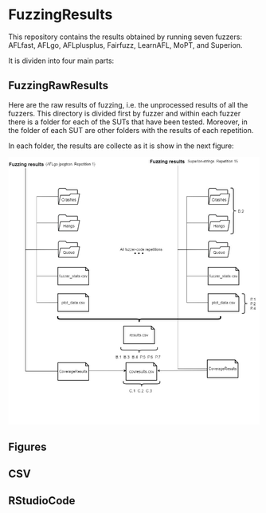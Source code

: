 # FuzzingResults


This repository contains the results obtained by running seven fuzzers: AFLfast, AFLgo, AFLplusplus, Fairfuzz, LearnAFL, MoPT, and Superion. 


It is dividen into four main parts:

## FuzzingRawResults
Here are the raw results of fuzzing, i.e. the unprocessed results of all the fuzzers. This directory is divided first by fuzzer and within each fuzzer there is a folder for each of the SUTs that have been tested. Moreover, in the folder of each SUT are other folders with the results of each repetition.

In each folder, the results are collecte as it is show in the next figure:

![](https://github.com/Mai722/FuzzingResults/blob/main/Figures/fuzzingresults.jpg)

## Figures

## CSV

## RStudioCode
